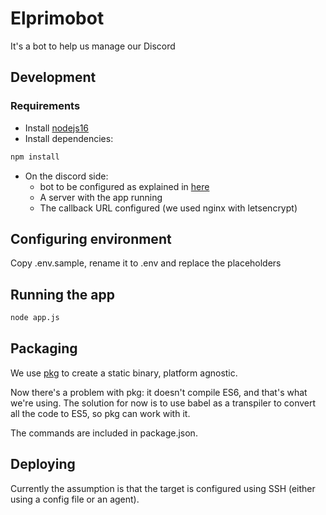# Elprimobot

It's a bot to help us manage our Discord

## Development

### Requirements

* Install [nodejs16](https://nodejs.org/download/release/latest-v16.x/)
* Install dependencies:
```bash
npm install
```
* On the discord side: 
  * bot to be configured as explained in [here](https://discord.com/developers/docs/getting-started)
  * A server with the app running
  * The callback URL configured (we used nginx with letsencrypt)

## Configuring environment

Copy .env.sample, rename it to .env and replace the placeholders

## Running the app

```bash
node app.js
```

## Packaging

We use [pkg](https://www.npmjs.com/package/pkg) to create a static binary, platform agnostic.

Now there's a problem with pkg: it doesn't compile ES6, and that's what we're using. The solution for now is to use babel as a transpiler to convert all the code to ES5, so pkg can work with it.

The commands are included in package.json.

## Deploying

Currently the assumption is that the target is configured using SSH (either using a config file or an agent).


